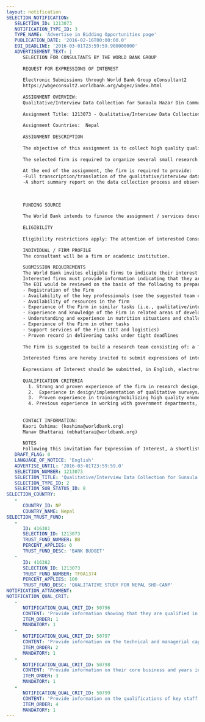 ```yaml
---
layout: notification
SELECTION_NOTIFICATION: 
   SELECTION_ID: 1213073
   NOTIFICATION_TYPE_ID: 3
   TYPE_NAME: 'Advertise in Bidding Opportunities page'
   PUBLICATION_DATE: '2016-02-16T00:00:00.0'
   EOI_DEADLINE: '2016-03-01T23:59:59.900000000'
   ADVERTISEMENT_TEXT: |
      SELECTION FOR CONSULTANTS BY THE WORLD BANK GROUP
      
      REQUEST FOR EXPRESSIONS OF INTEREST
      
      Electronic Submissions through World Bank Group eConsultant2
      https://wbgeconsult2.worldbank.org/wbgec/index.html
      
      ASSIGNMENT OVERVIEW: 
      Qualitative/Interview Data Collection for Sunaula Hazar Din Community Action for Nutrition Project in Nepal
      
      Assignment Title: 1213073 - Qualitative/Interview Data Collection for Sunaula Hazar Din Community Action for Nutrition Project in Nepal
      
      Assignment Countries:  Nepal
      
      ASSIGNMENT DESCRIPTION
      
      The objective of this assignment is to collect high quality qualitative data on situations, activities, and perceptions of SHD stakeholders, including participating community members and project staff including coaches (facilitators). The collected qualitative/interview data will be the foundation for a qualitative assessment to be conducted by the World Bank team which aims at further drawing lessons and implications for the on-going SHD project design and implementation.
      
      The selected firm is required to organize several small research teams to conduct a series of field visits in selected communities across 6 districts of Nepal, covering both Terai and Hill regions. The qualitative data collection instruments (including focus group discussions, key informant interviews, etc.) will be drafted by the World Bank, to which the selected firm will provide inputs. It is particularly important that the firm will be able to pay attention to cultural and social dynamics of the target communities while collecting the data.  
      
      At the end of the assignment, the firm is required to provide: 
      -Full transcription/translation of the qualitative/interview data collected (final output in English) 
      -A short summary report on the data collection process and observations from the field research teams
      
      
      
      FUNDING SOURCE
      
      The World Bank intends to finance the assignment / services described below under the following trust fund(s): QUALITATIVE STUDY FOR NEPAL SHD-CANP
      
      ELIGIBILITY
      
      Eligibility restrictions apply: The attention of interested Consultants is drawn to paragraph 1.9 of the World Banks Guidelines: Selection and Employment of Consultants under IBRD Loans and IDA Credits & Grants by World Bank Borrowers, January 2001 (Consultant Guidelines), setting forth the World Banks policy on conflict of interest.
      
      INDIVIDUAL / FIRM PROFILE
      The consultant will be a firm or academic institution.
      
      SUBMISSION REQUIREMENTS
      The World Bank invites eligible firms to indicate their interest in providing the services by submitting their Expressions of Interest (EOI) in English, electronically through World Bank Group econsultant2 (https://wbgeconsult2.worldbank.org/wbgec/index/html). 
      Interested firms must provide information indicating that they are qualified to perform the services (description of similar assignments in implementation of qualitative studies, experience in similar conditions and context, availability of appropriate skills among staff, etc. for firms; CV and cover letter for individuals to comprise the team). EOIs should be no more than 20 pages including all annexes (but excluding CVs). 
      The EOI would be reviewed on the basis of the following to prepare a short list:   
      -	Registration of the Firm
      -	Availability of the key professionals (see the suggested team composition) 
      -	Availability of resources in the firm
      -	Experience of the Firm in similar tasks (i.e., qualitative/interview data collection and management) 
      -	Experience and knowledge of the Firm in related areas of development projects (rural development, health and nutrition improvement, community-based approaches in Nepal and other countries, participatory approaches)
      -	Understanding and experience in nutrition situations and challenges especially in the context of Nepal
      -	Experience of the Firm in other tasks
      -	Support services of the Firm (ICT and logistics)
      -	Proven record in delivering tasks under tight deadlines
      
      The Firm is suggested to build a research team consisting of: a Team Leader with extensive experience in designing and implementing similar qualitative data collection, who will be responsible for the overall management and delivery of the assignment; a Logistics officer with extensive experience and knowledge in Nepal (and ideally in the survey areas) as well as in supporting training/field data collection preparation and organization, and; field researchers (including field supervisor and enumerators): with demonstrable skills, experience and performances in collecting qualitative data (e.g., conducting focus group discussions, structured interviews and field observations). Each team must comprise of at least one female researcher. 
      
      Interested firms are hereby invited to submit expressions of interest.
      
      Expressions of Interest should be submitted, in English, electronically through World Bank Group eTendering (https://wbgeconsult2.worldbank.org/wbgec/index.html)
      
      QUALIFICATION CRITERIA
      	1. Strong and proven experience of the firm in research design, qualitative research methods, surveying and analysis; research experience in Nepal/targeted regions in Nepal preferred. (30%)
      	2.  Experience in design/implementation of qualitative surveys/data collection of rural development, participatory approach, community-based nutrition activities, particularly in the country, is a plus. This will be based on the CVs of key professionals. (40%)
      	3.  Proven experience in training/mobilizing high quality enumerators, for field survey/data collection implementation, especially in the local language and the use of ICT. (20%)
      	4. Previous experience in working with government departments, international organizations and donors and evidence of report writing for an international audience are required. (10%)
      
      
      CONTACT INFORMATION:
      Kaori Oshima: (koshima@worldbank.org)
      Manav Bhattarai (mbhattarai@worldbank.org) 
      
      NOTES
      Following this invitation for Expression of Interest, a shortlist of qualified firms will be formally invited to submit proposals.  Shortlisting and selection will be subject to the availability of funding.
   DRAFT_FLAG: 0
   LANGUAGE_OF_NOTICE: 'English'
   ADVERTISE_UNTIL: '2016-03-01T23:59:59.0'
   SELECTION_NUMBER: 1213073
   SELECTION_TITLE: 'Qualitative/Interview Data Collection for Sunaula Hazar Din Community Action for Nutrition Project in Nepal'
   SELECTION_TYPE_ID: 2
   SELECTION_SUB_STATUS_ID: 8
SELECTION_COUNTRY: 
   - 
      COUNTRY_ID: NP
      COUNTRY_NAME: Nepal
SELECTION_TRUST_FUND: 
   - 
      ID: 416381
      SELECTION_ID: 1213073
      TRUST_FUND_NUMBER: BB
      PERCENT_APPLIES: 0
      TRUST_FUND_DESC: 'BANK BUDGET'
   - 
      ID: 416382
      SELECTION_ID: 1213073
      TRUST_FUND_NUMBER: TF0A1374
      PERCENT_APPLIES: 100
      TRUST_FUND_DESC: 'QUALITATIVE STUDY FOR NEPAL SHD-CANP'
NOTIFICATION_ATTACHMENT: 
NOTIFICATION_QUAL_CRIT: 
   - 
      NOTIFICATION_QUAL_CRIT_ID: 50796
      CONTENT: 'Provide information showing that they are qualified in the field of the assignment.'
      ITEM_ORDER: 1
      MANDATORY: 1
   - 
      NOTIFICATION_QUAL_CRIT_ID: 50797
      CONTENT: 'Provide information on the technical and managerial capabilities of the firm.'
      ITEM_ORDER: 2
      MANDATORY: 1
   - 
      NOTIFICATION_QUAL_CRIT_ID: 50798
      CONTENT: 'Provide information on their core business and years in business.'
      ITEM_ORDER: 3
      MANDATORY: 1
   - 
      NOTIFICATION_QUAL_CRIT_ID: 50799
      CONTENT: 'Provide information on the qualifications of key staff.'
      ITEM_ORDER: 4
      MANDATORY: 1
---
```

